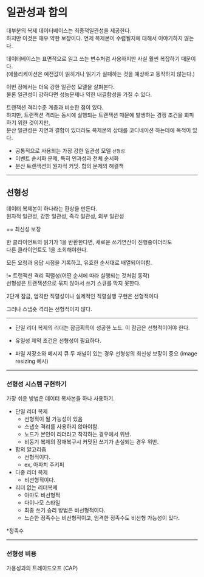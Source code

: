 # 일관성과 합의

대부분의 복제 데이터베이스는 최종적일관성을 제공한다.  
하지만 이것은 매우 약한 보장이다. 언제 복제본이 수렴될지에 대해서 이야기하지 않는다.  

데이터베이스는 표면적으로 읽고 쓰는 변수처럼 사용하지만 사실 훨씬 복잡하기 때문이다.  
(애플리케이션은 예전값이 읽히거나 읽기가 실패하는 것을 예상하고 동작하지 않는다.)  

이번 장에서는 더욱 강한 일관성 모델을 살펴본다.  
물론 일관성이 강하다면 성능문제나 약한 내결함성을 가질 수 있다.

트랜잭션 격리수준 계층과 비슷한 점이 있다.  
하지만, 트랜잭션 격리는 동시에 실행되는 트랜잭션 때문에 발생하는 경쟁 조건을 회피하기 위한 것이지만,  
분산 일관성은 지연과 결함이 있더라도 복제본의 상태를 코디네이션 하는데에 목적이 있다.

- 공통적으로 사용되는 가장 강한 일관성 모델 `선형성`
- 이벤트 순서화 문제, 특히 인과성과 전체 순서화
- 분산 트랜잭션의 원자적 커밋. 합의 문제의 해결책

---

## 선형성

데이터 복제본이 하나라는 환상을 만든다.  
원자적 일관성, 강한 일관성, 즉각 일관성, 외부 일관성

== 최신성 보장

한 클라이언트의 읽기가 1을 반환한다면, 새로운 쓰기연산이 진행중이더라도  
다른 클라이언트도 1을 조회해야한다.  

모든 요청과 응답 시점을 기록하고, 유효한 순서대로 배열되어야함.

!= 트랜잭션 격리 직렬성(어떤 순서에 따라 실행되는 것처럼 동작)  
선형성은 트랜잭션으로 묶지 않아서 쓰기 스큐를 막지 못한다.

2단계 잠금, 엄격한 직렬성이나 실제적인 직렬실행 구현은 선형적이다  

그러나 스냅숏 격리는 선형적이지 않다.

---

- 단일 리더 복제의 리더는 잠금획득이 성공한 노드. 이 잠금은 선형적이어야 한다.

- 유일성 제약 조건은 선형성이 필요하다.

- 파일 저장소와 메시지 큐 두 채널이 있는 경우 선형성의 최신성 보장이 중요 (image resizing 예시)

---

### 선형성 시스템 구현하기

가장 쉬운 방법은 데이터 복사본을 하나 사용하기.

- 단일 리더 복제
  - 선형적이 될 가능성이 있음
  - 스냅숏 격리를 사용하지 않아야함.
  - 노드가 본인이 리더라고 착각하는 경우에서 위반.
  - 비동기 복제의 장애복구시 커밋된 쓰기가 손실되는 경우 위반.
- 합의 알고리즘
  - 선형적이다.
  - ex, 아파치 주키퍼
- 다중 리더 복제
  - 비선형적이다.
- 리더 없는 리더복제
  - 아마도 비선형적
  - 다이나모 스타일
  - 최종 쓰기 승리 방법은 비선형적이다.
  - 느슨한 정족수는 비선형적이고, 엄격한 정족수도 비선형 가능성이 있다.

*정족수

---

### 선형성 비용

가용성과의 트레이드오프 (CAP)
